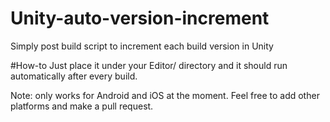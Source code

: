 # Unity-auto-version-increment
Simply post build script to increment each build version in Unity

#How-to
Just place it under your Editor/ directory and it should run automatically after every build.

Note: only works for Android and iOS at the moment. Feel free to add other platforms and make a pull request.
